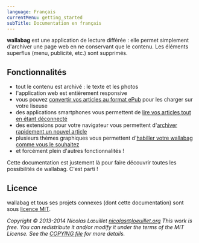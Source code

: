 ```yaml
---
language: Français
currentMenu: getting_started
subTitle: Documentation en français
---
```


**wallabag** est une application de lecture différée : elle permet simplement d'archiver une page web en ne conservant que le contenu. Les éléments superflus (menu, publicité, etc.) sont supprimés.

## Fonctionnalités

* tout le contenu est archivé : le texte et les photos
* l'application web est entièrement responsive
* vous pouvez [convertir vos articles au format ePub](Utilisateur/Convertir_en_ePub.md) pour les charger sur votre liseuse
* des applications smartphones vous permettent de [lire vos articles tout en étant déconnecté](fr/Utilisateur/Lire_un_article.html)
* des extensions pour votre navigateur vous permettent d'[archiver rapidement un nouvel article](fr/Utilisateur/Sauvegarder_son_premier_article.html)
* plusieurs thèmes graphiques vous permettent d'[habiller votre wallabag comme vous le souhaitez](/fr/Documentation_utilisateur/Configurer_wallabag)
* et forcément plein d'autres fonctionnalités !

Cette documentation est justement là pour faire découvrir toutes les possibilités de wallabag. C'est parti !

## Licence

wallabag et tous ses projets connexes (dont cette documentation) sont sous [licence MIT](http://fr.wikipedia.org/wiki/Licence_MIT).

*Copyright © 2013-2014 Nicolas Lœuillet nicolas@loeuillet.org
This work is free. You can redistribute it and/or modify it under the terms of the MIT License.
See the [COPYING file](https://github.com/wallabag/wallabag/blob/master/COPYING.md) for more details.*